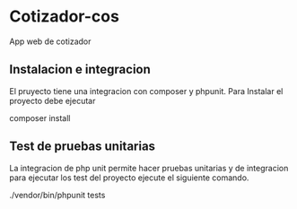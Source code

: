 # Cotizador-cos

App web de cotizador

## Instalacion e integracion

El pruyecto tiene una integracion con composer y phpunit. Para Instalar el proyecto debe ejecutar 

composer install 

## Test de pruebas unitarias

La integracion de php unit permite hacer pruebas unitarias y de integracion para ejecutar los test del proyecto ejecute el siguiente comando.

./vendor/bin/phpunit tests